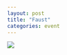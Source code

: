 ```yaml
---
layout: post
title: "Faust"
categories: event
---
```

![](https://pics.livejournal.com/quillcraft/pic/000t6ty6)
